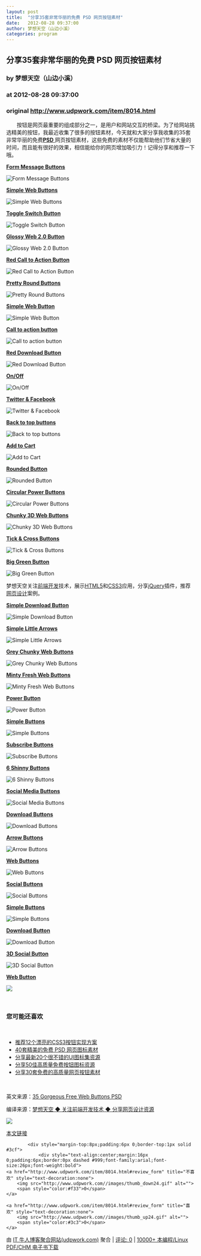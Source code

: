 ```yaml
---
layout: post
title:  "分享35套非常华丽的免费 PSD 网页按钮素材"
date:   2012-08-28 09:37:00
author: 梦想天空（山边小溪）
categories: program
---
```


## 分享35套非常华丽的免费 PSD 网页按钮素材
### by 梦想天空（山边小溪）
### at 2012-08-28 09:37:00
### original <http://www.udpwork.com/item/8014.html>

<p>　　按钮是网页最重要的组成部分之一，是用户和网站交互的桥梁。为了给网站挑选精美的按钮，我最近收集了很多的按钮素材，今天就和大家分享我收集的35套非常华丽的免费<a href="http://www.cnblogs.com/lhb25/tag/PSD/"><strong>PSD</strong>
</a>网页按钮素材，这些免费的素材不仅能帮助他们节省大量的时间，而且能有很好的效果，相信能给你的网页增加吸引力！记得分享和推荐一下哦。</p>
<p><strong><a href="http://365psd.com/day/56/">Form Message Buttons</a></strong>
</p>
<p><img src="http://www.queness.com/resources/images/webebutton/1.jpg" alt="Form Message Buttons"></p>
<p><strong><a href="http://www.premiumpixels.com/freebies/10-simple-web-buttons-psd/">Simple Web Buttons</a></strong>
</p>
<p><img src="http://www.queness.com/resources/images/webebutton/2.jpg" alt="Simple Web Buttons"></p>
<p><strong><a href="http://www.premiumpixels.com/freebies/sort-switches-toggles-psd/">Toggle Switch Button</a></strong>
</p>
<p><img src="http://www.queness.com/resources/images/webebutton/14.jpg" alt="Toggle Switch Button"></p>
<p><strong><a href="http://thefinishedbox.com/freebies/psd/free-web-buttons/">Glossy Web 2.0 Button</a></strong>
</p>
<p><img src="http://www.queness.com/resources/images/webebutton/10.jpg" alt="Glossy Web 2.0 Button"></p>
<p><strong><a href="http://freebiesbooth.com/call-to-action-buttons">Red Call to Action Button</a></strong>
</p>
<p><img src="http://www.queness.com/resources/images/webebutton/11.jpg" alt="Red Call to Action Button"></p>
<p><strong><a href="http://freebiesbooth.com/pretty-round-buttons">Pretty Round Buttons</a></strong>
</p>
<p><img src="http://www.queness.com/resources/images/webebutton/12.jpg" alt="Pretty Round Buttons"></p>
<p><strong><a href="http://freebiesbooth.com/simple-web-buttons">Simple Web Button</a></strong>
</p>
<p><img src="http://www.queness.com/resources/images/webebutton/13.jpg" alt="Simple Web Button"></p>
<p><strong><a href="http://designmoo.com/1669/call-to-action-button/">Call to action button</a></strong>
</p>
<p><img src="http://www.queness.com/resources/images/webebutton/3.jpg" alt="Call to action button"></p>
<p><strong><a href="http://365psd.com/day/96/">Red Download Button</a></strong>
</p>
<p><img src="http://www.queness.com/resources/images/webebutton/4.jpg" alt="Red Download Button"></p>
<p><strong><a href="http://365psd.com/day/177/">On/Off</a></strong>
</p>
<p><img src="http://www.queness.com/resources/images/webebutton/5.jpg" alt="On/Off"></p>
<p><strong><a href="http://freebiesbooth.com/twitter-facebook-widget">Twitter &amp; Facebook</a></strong>
</p>
<p><img src="http://www.queness.com/resources/images/webebutton/6.jpg" alt="Twitter &amp; Facebook"></p>
<p><strong><a href="http://www.themeskingdom.com/en/post/TK_Freebie_Simple_To_the_Top_buttons_.psd_file/129">Back to top buttons</a></strong>
</p>
<p><img src="http://www.queness.com/resources/images/webebutton/7.jpg" alt="Back to top buttons"></p>
<p><strong><a href="http://www.premiumpixels.com/freebies/add-to-cart-buttons-psd/">Add to Cart</a></strong>
</p>
<p><img src="http://www.queness.com/resources/images/webebutton/8.jpg" alt="Add to Cart"></p>
<p><strong><a href="http://designmoo.com/6417/two-rounded-buttons-free-psd/">Rounded Button</a></strong>
</p>
<p><img src="http://www.queness.com/resources/images/webebutton/9.jpg" alt="Rounded Button"></p>
<p><strong><a href="http://www.premiumpixels.com/freebies/circular-power-buttons-psd/">Circular Power Buttons</a></strong>
</p>
<p><img src="http://www.queness.com/resources/images/webebutton/15.jpg" alt="Circular Power Buttons"></p>
<p><strong><a href="http://www.premiumpixels.com/freebies/chunky-3d-webbuttons-psd/">Chunky 3D Web Buttons</a></strong>
</p>
<p><img src="http://www.queness.com/resources/images/webebutton/16.jpg" alt="Chunky 3D Web Buttons"></p>
<p><strong><a href="http://www.premiumpixels.com/freebies/tick-cross-buttons-psd/">Tick &amp; Cross Buttons</a></strong>
</p>
<p><img src="http://www.queness.com/resources/images/webebutton/17.jpg" alt="Tick &amp; Cross Buttons"></p>
<p><strong><a href="http://www.premiumpixels.com/freebies/big-green-button-psd/">Big Green Button</a></strong>
</p>
<p><img src="http://www.queness.com/resources/images/webebutton/18.jpg" alt="Big Green Button"></p>
<div><p>梦想天空关注<a href="http://www.cnblogs.com/lhb25/">前端开发</a>技术，展示<a href="http://www.cnblogs.com/lhb25/tag/HTML5/">HTML5</a>和<a href="http://www.cnblogs.com/lhb25/category/146075.html">CSS3</a>应用，分享<a href="http://www.cnblogs.com/lhb25/category/277997.html">jQuery</a>插件，推荐<a href="http://www.cnblogs.com/lhb25/category/279316.html">网页设计</a>案例。</p>
</div>
<p><strong><a href="http://www.premiumpixels.com/freebies/simple-download-buttons-psd/">Simple Download Button</a></strong>
</p>
<p><img src="http://www.queness.com/resources/images/webebutton/19.jpg" alt="Simple Download Button"></p>
<p><strong><a href="http://www.premiumpixels.com/freebies/simple-little-arrows-psd/">Simple Little Arrows</a></strong>
</p>
<p><img src="http://www.queness.com/resources/images/webebutton/20.jpg" alt="Simple Little Arrows"></p>
<p><strong><a href="http://www.premiumpixels.com/freebies/chunky-3d-web-buttons-psd/">Grey Chunky Web Buttons</a></strong>
</p>
<p><img src="http://www.queness.com/resources/images/webebutton/21.jpg" alt="Grey Chunky Web Buttons"></p>
<p><strong><a href="http://www.premiumpixels.com/freebies/minty-fresh-web-buttons-psd/">Minty Fresh Web Buttons</a></strong>
</p>
<p><img src="http://www.queness.com/resources/images/webebutton/22.jpg" alt="Minty Fresh Web Buttons"></p>
<p><strong><a href="http://www.psdchest.com/2011/06/08/power-button/">Power Button</a></strong>
</p>
<p><img src="http://www.queness.com/resources/images/webebutton/23.jpg" alt="Power Button"></p>
<p><strong><a href="http://www.psdchest.com/2011/05/18/simple-buttons/">Simple Buttons</a></strong>
</p>
<p><img src="http://www.queness.com/resources/images/webebutton/24.jpg" alt="Simple Buttons"></p>
<p><strong><a href="http://www.psdchest.com/2011/04/28/subscription-buttons-psd/">Subscribe Buttons</a></strong>
</p>
<p><img src="http://www.queness.com/resources/images/webebutton/25.jpg" alt="Subscribe Buttons"></p>
<p><strong><a href="http://freephotoshopdownload.net/web-elements/6-shiny-buttons">6 Shinny Buttons</a></strong>
</p>
<p><img src="http://www.queness.com/resources/images/webebutton/26.jpg" alt="6 Shinny Buttons"></p>
<p><strong><a href="http://www.graphicsfuel.com/2011/07/social-media-buttons-psd-png/">Social Media Buttons</a></strong>
</p>
<p><img src="http://www.queness.com/resources/images/webebutton/27.jpg" alt="Social Media Buttons"></p>
<p><strong><a href="http://www.graphicsfuel.com/2011/02/download-buttons-psd/">Download Buttons</a></strong>
</p>
<p><img src="http://www.queness.com/resources/images/webebutton/28.jpg" alt="Download Buttons"></p>
<p><strong><a href="http://www.graphicsfuel.com/2010/12/arrow-buttons-psd-pack/">Arrow Buttons</a></strong>
</p>
<p><img src="http://www.queness.com/resources/images/webebutton/29.jpg" alt="Arrow Buttons"></p>
<p><strong><a href="http://www.graphicsfuel.com/2010/09/psd-web-buttons/">Web Buttons</a></strong>
</p>
<p><img src="http://www.queness.com/resources/images/webebutton/30.jpg" alt="Web Buttons"></p>
<p><strong><a href="http://designmoo.com/6628/social-buttons/">Social Buttons</a></strong>
</p>
<p><img src="http://www.queness.com/resources/images/webebutton/31.jpg" alt="Social Buttons"></p>
<p><strong><a href="http://designmoo.com/5508/simple-buttons/">Simple Buttons</a></strong>
</p>
<p><img src="http://www.queness.com/resources/images/webebutton/32.jpg" alt="Simple Buttons"></p>
<p><strong><a href="http://designmoo.com/4644/download-button/">Download Button</a></strong>
</p>
<p><img src="http://www.queness.com/resources/images/webebutton/33.jpg" alt="Download Button"></p>
<p><strong><a href="http://designmoo.com/4627/3d-social-buttons/">3D Social Button</a></strong>
</p>
<p><img src="http://www.queness.com/resources/images/webebutton/34.jpg" alt="3D Social Button"></p>
<p><strong><a href="http://designmoo.com/3759/web-button/">Web Button</a></strong>
</p>
<p><img src="http://pic002.cnblogs.com/images/2012/36987/2012082809294665.jpg"></p>
<p> </p>
<h3>您可能还喜欢</h3>
<p> </p>
<ul><li><a href="http://www.cnblogs.com/lhb25/archive/2011/05/12/2020284.html">推荐12个漂亮的CSS3按钮实现方案</a></li>
<li><a href="http://www.cnblogs.com/lhb25/archive/2012/02/17/40-new-and-free-icon-sets-available-in-psd-format.html">40套精美的免费 PSD 网页图标素材</a></li>
<li><a href="http://www.cnblogs.com/lhb25/archive/2011/05/15/2020206.html">分享最新20个很不错的UI图标集资源</a></li>
<li><a href="http://www.cnblogs.com/lhb25/archive/2011/06/21/50-high-quality-free-website-buttons-part-one.html">分享50佳高质量免费按钮图标资源</a></li>
<li><a href="http://www.cnblogs.com/lhb25/archive/2012/03/31/30-free-high-quality-editable-web-buttons.html">分享30套免费的高质量网页按钮素材</a></li>
</ul>
<p> </p>
<p>英文来源：<a href="http://www.queness.com/">35 Gorgeous Free Web Buttons PSD</a></p>
<p>编译来源：<a href="http://www.cnblogs.com/lhb25/archive/2011/07/21/high-quality-free-web-templates-and-layouts-two.html">梦想天空 ◆ 关注前端开发技术 ◆ 分享网页设计资源</a></p>
<img src="http://www.cnblogs.com/lhb25/aggbug/2635295.html?type=1"><p><a href="http://www.cnblogs.com/lhb25/archive/2012/08/28/35-gorgeous-free-web-buttons-psd.html">本文链接</a></p>

			<div style="margin-top:8px;padding:6px 0;border-top:1px solid #3cf">
				<div style="text-align:center;margin:16px 0;padding:6px;border:0px dashed #999;font-family:arial;font-size:26px;font-weight:bold">
	<a href="http://www.udpwork.com/item/8014.html#review_form" title="不喜欢" style="text-decoration:none">
		<img src="http://www.udpwork.com//images/thumb_down24.gif" alt="">
		<span style="color:#f33">0</span>
	</a>
	   
	<a href="http://www.udpwork.com/item/8014.html#review_form" title="喜欢" style="text-decoration:none">
		<img src="http://www.udpwork.com//images/thumb_up24.gif" alt="">
		<span style="color:#3c3">0</span>
	</a>
</div>				<p>
					由 <a href="http://www.udpwork.com/">IT 牛人博客聚合网站(udpwork.com)</a> 聚合
					|
					<a href="http://www.udpwork.com/item/8014.html#reviews">评论: 0</a>
					|
					<a href="http://book.benegg.com/tag/%E7%BC%96%E7%A8%8B?from=udpwork-feed">10000+ 本编程/Linux PDF/CHM 电子书下载</a>
				</p>
			</div>